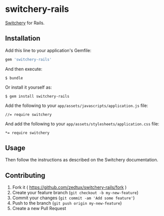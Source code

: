 # switchery-rails

[Switchery](https://github.com/abpetkov/switchery) for Rails.

## Installation

Add this line to your application's Gemfile:

```ruby
gem 'switchery-rails'
```

And then execute:

    $ bundle

Or install it yourself as:

    $ gem install switchery-rails

Add the following to your `app/assets/javascripts/application.js` file:

    //= require switchery

And add the following to your `app/assets/stylesheets/application.css` file:

    *= require switchery

## Usage

Then follow the instructions as described on the Switchery documentation.

## Contributing

1. Fork it ( https://github.com/zedtux/switchery-rails/fork )
2. Create your feature branch (`git checkout -b my-new-feature`)
3. Commit your changes (`git commit -am 'Add some feature'`)
4. Push to the branch (`git push origin my-new-feature`)
5. Create a new Pull Request
